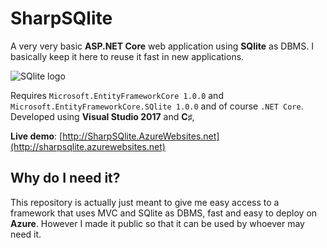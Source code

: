 # SharpSQlite
A very very basic **ASP.NET Core** web application using **SQlite** as DBMS.
I basically keep it here to reuse it fast in new applications.

![SQlite logo](https://sqlite.org/images/sqlite370_banner.gif)

Requires `Microsoft.EntityFrameworkCore 1.0.0` and `Microsoft.EntityFrameworkCore.SQlite 1.0.0` and of course `.NET Core`. Developed using **Visual Studio 2017** and **C♯**,

**Live demo**: [http://SharpSQlite.AzureWebsites.net](http://sharpsqlite.azurewebsites.net)

## Why do I need it?
This repository is actually just meant to give me easy access to a framework that uses MVC and SQlite as DBMS, fast and easy to deploy on **Azure**. However I made it public so that it can be used by whoever may need it.
